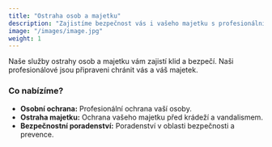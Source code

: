 ```yaml
---
title: "Ostraha osob a majetku"
description: "Zajistíme bezpečnost vás i vašeho majetku s profesionálním přístupem."
image: "/images/image.jpg"
weight: 1
---
```


Naše služby ostrahy osob a majetku vám zajistí klid a bezpečí. Naši profesionálové jsou připraveni chránit vás a váš majetek.

### Co nabízíme?

- **Osobní ochrana:** Profesionální ochrana vaší osoby.
- **Ostraha majetku:** Ochrana vašeho majetku před krádeží a vandalismem.
- **Bezpečnostní poradenství:** Poradenství v oblasti bezpečnosti a prevence.
